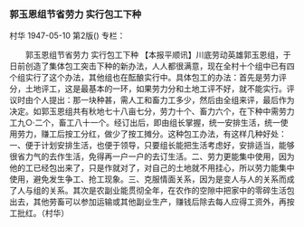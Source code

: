 ### 郭玉恩组节省劳力  实行包工下种
村华
1947-05-10
第2版()
专栏：

　　郭玉恩组节省劳力
    实行包工下种
    【本报平顺讯】川底劳动英雄郭玉恩组，于日前创造了集体包工突击下种的新办法，人人都很满意，现在全村十个组中已有四个组实行了这个办法，其他组也在酝酿实行中。具体包工的办法：首先是劳力评分，土地评工，这是最基本的一环，如果劳力分和土地工评不好，就不能实行。评议时由个人提出：那一块种甚，需人工和畜力工多少，然后由全组来评，最后作为决定。如郭玉恩组共有秋地七十八亩七分，劳力十个、畜力六个，在下种中需劳力工九○·二个，畜工八十一个。经订出后，即由组长掌握，统一安排生活，统一使用劳力，赚工后按工分红，做少了按工摊分。这种包工办法，有这样几种好处：一、便于计划安排生活，也便于领导，只要组长能把生活考虑好，安排适当，能够很省力气的去作生活，免得再一户一户的去订生活。二、劳力更能集中使用，因为他的工已经包出来了，只是作就对了，对自己的土地就不用挂心，所以劳力能集中使用，避免发生争工、抢工现象。三、克服情面关系，因为是变人与人的关系而成了人与组的关系。其次是农副业能贯彻全年，在农作的空隙中把家中的零碎生活包出去，其他劳畜可以参加运输或其他副业生产，赚钱后除去每人应得工资外，再按工批红。（村华）

